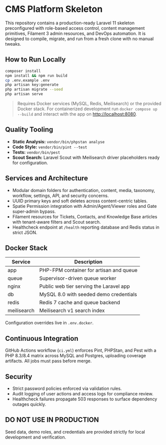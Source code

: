 # CMS Platform Skeleton

This repository contains a production-ready Laravel 11 skeleton preconfigured with role-based access control, content management primitives, Filament 3 admin resources, and DevOps automation. It is designed to compile, migrate, and run from a fresh clone with no manual tweaks.

## How to Run Locally

```bash
composer install
npm install && npm run build
cp .env.example .env
php artisan key:generate
php artisan migrate --seed
php artisan serve
```

> Requires Docker services (MySQL, Redis, Meilisearch) or the provided Docker stack. For containerized development run `docker compose up --build` and interact with the app on <http://localhost:8080>.

## Quality Tooling

- **Static Analysis:** `vendor/bin/phpstan analyse`
- **Code Style:** `vendor/bin/pint --test`
- **Tests:** `vendor/bin/pest`
- **Scout Search:** Laravel Scout with Meilisearch driver placeholders ready for configuration.

## Services and Architecture

- Modular domain folders for authentication, content, media, taxonomy, workflow, settings, API, and security concerns.
- UUID primary keys and soft deletes across content-centric tables.
- Spatie Permission integration with Admin/Agent/Viewer roles and Gate super-admin bypass.
- Filament resources for Tickets, Contacts, and Knowledge Base articles with tenant-aware filters and Scout search.
- Healthcheck endpoint at `/health` reporting database and Redis status in strict JSON.

## Docker Stack

| Service     | Description                               |
|-------------|-------------------------------------------|
| app         | PHP-FPM container for artisan and queue   |
| queue       | Supervisor-driven queue worker            |
| nginx       | Public web tier serving the Laravel app   |
| db          | MySQL 8.0 with seeded demo credentials    |
| redis       | Redis 7 cache and queue backend           |
| meilisearch | Meilisearch v1 search index               |

Configuration overrides live in `.env.docker`.

## Continuous Integration

GitHub Actions workflow (`ci.yml`) enforces Pint, PHPStan, and Pest with a PHP 8.3/8.4 matrix across MySQL and Postgres, uploading coverage artifacts. All jobs must pass before merge.

## Security

- Strict password policies enforced via validation rules.
- Audit logging of user actions and access logs for compliance review.
- Healthcheck failures propagate 503 responses to surface dependency outages quickly.

## DO NOT USE IN PRODUCTION

Seed data, demo roles, and credentials are provided strictly for local development and verification.
